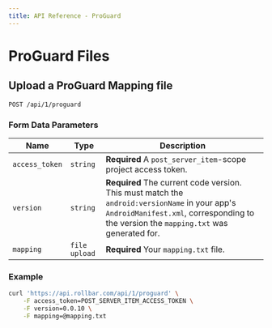 ```yaml
---
title: API Reference - ProGuard
---
```


# ProGuard Files

## Upload a ProGuard Mapping file

	POST /api/1/proguard

### Form Data Parameters

Name | Type | Description
-----|------|-------------
`access_token`|`string`|**Required** A `post_server_item`-scope project access token.
`version`|`string`|**Required** The current code version. This must match the `android:versionName` in your app's `AndroidManifest.xml`, corresponding to the version the `mapping.txt` was generated for.
`mapping`|`file upload`|**Required** Your `mapping.txt` file.

### Example

```bash
curl 'https://api.rollbar.com/api/1/proguard' \
	-F access_token=POST_SERVER_ITEM_ACCESS_TOKEN \
	-F version=0.0.10 \
	-F mapping=@mapping.txt
```


